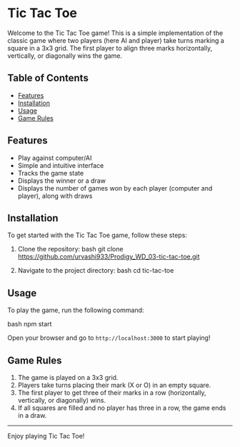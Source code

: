 
# Tic Tac Toe

Welcome to the Tic Tac Toe game! This is a simple implementation of the classic game where two players (here AI and player) take turns marking a square in a 3x3 grid. The first player to align three marks horizontally, vertically, or diagonally wins the game.

## Table of Contents

- [Features](#features)
- [Installation](#installation)
- [Usage](#usage)
- [Game Rules](#game-rules)

## Features

- Play against computer/AI
- Simple and intuitive interface
- Tracks the game state
- Displays the winner or a draw
- Displays the number of games won by each player (computer and player), along with draws 

## Installation

To get started with the Tic Tac Toe game, follow these steps:

1. Clone the repository:
   bash
   git clone https://github.com/urvashi933/Prodigy_WD_03-tic-tac-toe.git
   

2. Navigate to the project directory:
   bash
   cd tic-tac-toe
   

## Usage

To play the game, run the following command:

bash
npm start


Open your browser and go to `http://localhost:3000` to start playing!

## Game Rules

1. The game is played on a 3x3 grid.
2. Players take turns placing their mark (X or O) in an empty square.
3. The first player to get three of their marks in a row (horizontally, vertically, or diagonally) wins.
4. If all squares are filled and no player has three in a row, the game ends in a draw.

---

Enjoy playing Tic Tac Toe!

